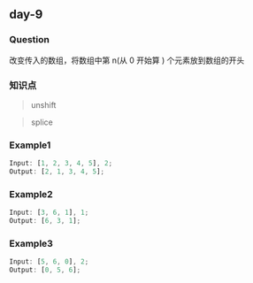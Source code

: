 ## day-9

### Question

改变传入的数组，将数组中第 n(从 0 开始算 ) 个元素放到数组的开头

### 知识点

> unshift

> splice

### Example1

```js
Input: [1, 2, 3, 4, 5], 2;
Output: [2, 1, 3, 4, 5];
```

### Example2

```js
Input: [3, 6, 1], 1;
Output: [6, 3, 1];
```

### Example3

```js
Input: [5, 6, 0], 2;
Output: [0, 5, 6];
```
